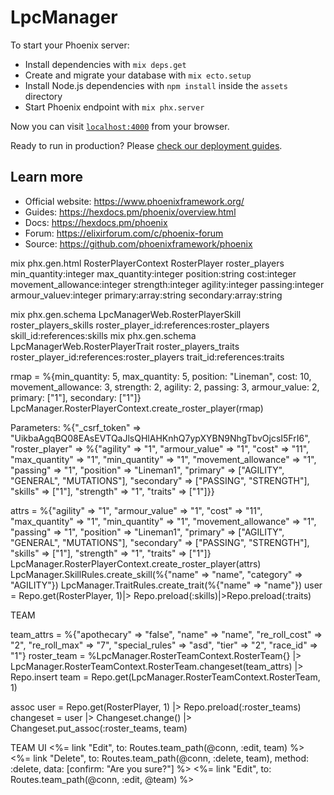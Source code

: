 # LpcManager

To start your Phoenix server:

  * Install dependencies with `mix deps.get`
  * Create and migrate your database with `mix ecto.setup`
  * Install Node.js dependencies with `npm install` inside the `assets` directory
  * Start Phoenix endpoint with `mix phx.server`

Now you can visit [`localhost:4000`](http://localhost:4000) from your browser.

Ready to run in production? Please [check our deployment guides](https://hexdocs.pm/phoenix/deployment.html).

## Learn more

  * Official website: https://www.phoenixframework.org/
  * Guides: https://hexdocs.pm/phoenix/overview.html
  * Docs: https://hexdocs.pm/phoenix
  * Forum: https://elixirforum.com/c/phoenix-forum
  * Source: https://github.com/phoenixframework/phoenix


mix phx.gen.html RosterPlayerContext RosterPlayer roster_players min_quantity:integer max_quantity:integer position:string cost:integer movement_allowance:integer strength:integer agility:integer passing:integer armour_valuev:integer primary:array:string secondary:array:string

mix phx.gen.schema LpcManagerWeb.RosterPlayerSkill roster_players_skills roster_player_id:references:roster_players skill_id:references:skills
mix phx.gen.schema LpcManagerWeb.RosterPlayerTrait roster_players_traits roster_player_id:references:roster_players trait_id:references:traits


rmap = %{min_quantity: 5, max_quantity: 5, position: "Lineman", cost: 10, movement_allowance: 3, strength: 2, agility: 2, passing: 3, armour_value: 2, primary: ["1"], secondary: ["1"]}
LpcManager.RosterPlayerContext.create_roster_player(rmap)

  Parameters: %{"_csrf_token" => "UikbaAgqBQ08EAsEVTQaJlsQHlAHKnhQ7ypXYBN9NhgTbvOjcsI5FrI6", "roster_player" => %{"agility" => "1", "armour_value" => "1", "cost" => "11", "max_quantity" => "1", "min_quantity" => "1", "movement_allowance" => "1", "passing" => "1", "position" => "Lineman1", "primary" => ["AGILITY", "GENERAL", "MUTATIONS"], "secondary" => ["PASSING", "STRENGTH"], "skills" => ["1"], "strength" => "1", "traits" => ["1"]}}

attrs = %{"agility" => "1", "armour_value" => "1", "cost" => "11", "max_quantity" => "1", "min_quantity" => "1", "movement_allowance" => "1", "passing" => "1", "position" => "Lineman1", "primary" => ["AGILITY", "GENERAL", "MUTATIONS"], "secondary" => ["PASSING", "STRENGTH"], "skills" => ["1"], "strength" => "1", "traits" => ["1"]}
LpcManager.RosterPlayerContext.create_roster_player(attrs)
  LpcManager.SkillRules.create_skill(%{"name" => "name", "category" => "AGILITY"})
  LpcManager.TraitRules.create_trait(%{"name" => "name"})
user = Repo.get(RosterPlayer, 1)|> Repo.preload(:skills)|>Repo.preload(:traits)

TEAM

team_attrs = %{"apothecary" => "false", "name" => "name", "re_roll_cost" => "2", "re_roll_max" => "7", "special_rules" => "asd", "tier" => "2", "race_id" => "1"}
roster_team = %LpcManager.RosterTeamContext.RosterTeam{} |> LpcManager.RosterTeamContext.RosterTeam.changeset(team_attrs) |> Repo.insert
team = Repo.get(LpcManager.RosterTeamContext.RosterTeam, 1)

assoc 
user = Repo.get(RosterPlayer, 1) |> Repo.preload(:roster_teams)
changeset = user |> Changeset.change() |> Changeset.put_assoc(:roster_teams, team)

TEAM UI
<span><%= link "Edit", to: Routes.team_path(@conn, :edit, team) %></span>
<span><%= link "Delete", to: Routes.team_path(@conn, :delete, team), method: :delete, data: [confirm: "Are you sure?"] %></span>
<span><%= link "Edit", to: Routes.team_path(@conn, :edit, @team) %></span>
